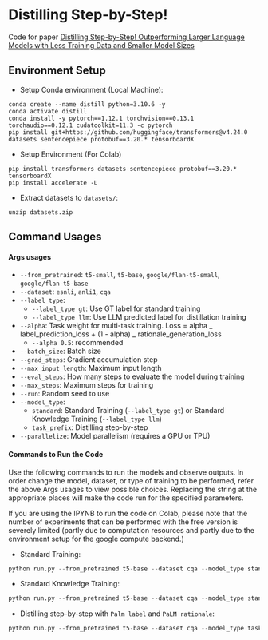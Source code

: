 # Distilling Step-by-Step!

Code for paper [Distilling Step-by-Step! Outperforming Larger Language Models with Less Training Data and Smaller Model Sizes](https://arxiv.org/abs/2305.02301)

## Environment Setup

- Setup Conda environment (Local Machine):

```
conda create --name distill python=3.10.6 -y
conda activate distill
conda install -y pytorch==1.12.1 torchvision==0.13.1 torchaudio==0.12.1 cudatoolkit=11.3 -c pytorch
pip install git+https://github.com/huggingface/transformers@v4.24.0 datasets sentencepiece protobuf==3.20.* tensorboardX
```

- Setup Environment (For Colab)

```
pip install transformers datasets sentencepiece protobuf==3.20.* tensorboardX
pip install accelerate -U
```

- Extract datasets to `datasets/`:

```
unzip datasets.zip
```

## Command Usages

#### Args usages

- `--from_pretrained`: `t5-small`, `t5-base`, `google/flan-t5-small`, `google/flan-t5-base`
- `--dataset`: `esnli`, `anli1`, `cqa`
- `--label_type`:
  - `--label_type gt`: Use GT label for standard training
  - `--label_type llm`: Use LLM predicted label for distillation training
- `--alpha`: Task weight for multi-task training. Loss = alpha _ label_prediction_loss + (1 - alpha) _ rationale_generation_loss
  - `--alpha 0.5`: recommended
- `--batch_size`: Batch size
- `--grad_steps`: Gradient accumulation step
- `--max_input_length`: Maximum input length
- `--eval_steps`: How many steps to evaluate the model during training
- `--max_steps`: Maximum steps for training
- `--run`: Random seed to use
- `--model_type`:
  - `standard`: Standard Training (`--label_type gt`) or Standard Knowledge Training (`--label_type llm`)
  - `task_prefix`: Distilling step-by-step
- `--parallelize`: Model parallelism (requires a GPU or TPU)

#### Commands to Run the Code

Use the following commands to run the models and observe outputs. In order change the model, dataset, or type of training to be performed, refer the above Args usages to view possible choices. Replacing the string at the appropriate places will make the code run for the specified parameters.

If you are using the IPYNB to run the code on Colab, please note that the number of experiments that can be performed with the free version is severely limited (partly due to computation resources and partly due to the environment setup for the google compute backend.)

- Standard Training:

```python
python run.py --from_pretrained t5-base --dataset cqa --model_type standard --label_type gt --batch_size 16
```

- Standard Knowledge Training:

```python
python run.py --from_pretrained t5-base --dataset cqa --model_type standard --label_type llm --batch_size 16
```

- Distilling step-by-step with `Palm label` and `PaLM rationale`:

```python
python run.py --from_pretrained t5-base --dataset cqa --model_type task_prefix --label_type llm --llm palm --alpha 0.5 --batch_size 16
```
